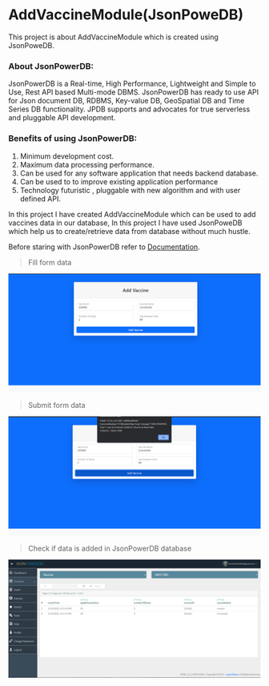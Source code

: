 # AddVaccineModule(JsonPoweDB)

This project is about AddVaccineModule which is created using JsonPoweDB.

### About JsonPowerDB:
 JsonPowerDB is a Real-time, High Performance, Lightweight and Simple to Use, Rest API based Multi-mode DBMS. JsonPowerDB has ready to use API for Json document DB, RDBMS, Key-value DB, GeoSpatial DB and Time Series DB functionality. JPDB supports and advocates for true serverless and pluggable API development.
 
### Benefits of using JsonPowerDB:

1. Minimum development cost.
2. Maximum data processing performance.
3. Can be used for any software application that needs backend database.
4. Can be used to to improve existing application performance
5. Technology futuristic , pluggable with new algorithm and with user defined API.


In this project I have created AddVaccineModule which can be used to add vaccines data in our database, In this project I have used JsonPoweDB which help us to create/retrieve data from database without much hustle.

Before staring with JsonPowerDB refer to [Documentation](https://login2explore.com/jpdb/docs.html).

 >Fill form data


![](one.png)
>Submit form data


![](two.png)
>Check if data is added in JsonPowerDB database


![](three.png)
